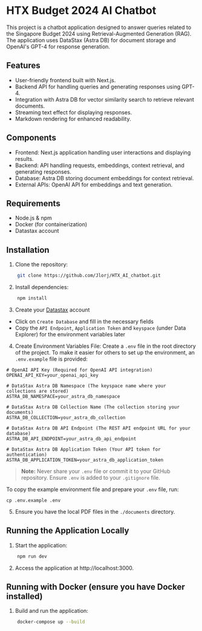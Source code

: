 # HTX Budget 2024 AI Chatbot

This project is a chatbot application designed to answer queries related to the Singapore Budget 2024 using Retrieval-Augmented Generation (RAG). The application uses DataStax (Astra DB) for document storage and OpenAI's GPT-4 for response generation.

## Features
- User-friendly frontend built with Next.js.
- Backend API for handling queries and generating responses using GPT-4.
- Integration with Astra DB for vector similarity search to retrieve relevant documents.
- Streaming text effect for displaying responses.
- Markdown rendering for enhanced readability.

## Components
- Frontend: Next.js application handling user interactions and displaying results.
- Backend: API handling requests, embeddings, context retrieval, and generating responses.
- Database: Astra DB storing document embeddings for context retrieval.
- External APIs: OpenAI API for embeddings and text generation.

## Requirements
- Node.js & npm
- Docker (for containerization)
- Datastax account 

## Installation
1. Clone the repository:
```bash
    git clone https://github.com/Jlorj/HTX_AI_chatbot.git
```
2. Install dependencies:
```bash
    npm install
```

3. Create your [Datastax](https://www.datastax.com/) account
- Click on `Create Database` and fill in the necessary fields
- Copy the `API Endpoint`, `Application Token` and `keyspace` (under Data Explorer) for the environment variables later

4. Create Environment Variables File:
Create a `.env` file in the root directory of the project. To make it easier for others to set up the environment, an `.env.example` file is provided:

```env
# OpenAI API Key (Required for OpenAI API integration)
OPENAI_API_KEY=your_openai_api_key

# DataStax Astra DB Namespace (The keyspace name where your collections are stored)
ASTRA_DB_NAMESPACE=your_astra_db_namespace

# DataStax Astra DB Collection Name (The collection storing your documents)
ASTRA_DB_COLLECTION=your_astra_db_collection

# DataStax Astra DB API Endpoint (The REST API endpoint URL for your database)
ASTRA_DB_API_ENDPOINT=your_astra_db_api_endpoint

# DataStax Astra DB Application Token (Your API token for authentication)
ASTRA_DB_APPLICATION_TOKEN=your_astra_db_application_token
```

> **Note:** Never share your `.env` file or commit it to your GitHub repository. Ensure `.env` is added to your `.gitignore` file.

To copy the example environment file and prepare your `.env` file, run:
```
cp .env.example .env
```

5. Ensure you have the local PDF files in the `./documents` directory.

## Running the Application Locally
1. Start the application:
```bash
    npm run dev
```
2. Access the application at http://localhost:3000.

## Running with Docker (ensure you have Docker installed)
1. Build and run the application:
```bash
    docker-compose up --build
```
